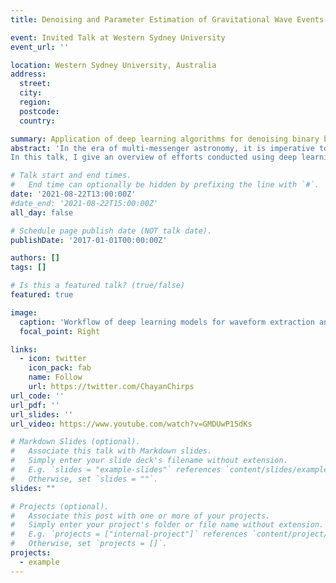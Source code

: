```yaml
---
title: Denoising and Parameter Estimation of Gravitational Wave Events Using Deep Learning [Invited Talk]

event: Invited Talk at Western Sydney University
event_url: ''

location: Western Sydney University, Australia
address:
  street: 
  city: 
  region: 
  postcode: 
  country: 

summary: Application of deep learning algorithms for denoising binary black hole gravitational waves and estimating their source properties.
abstract: 'In the era of multi-messenger astronomy, it is imperative to conduct rapid estimation of the masses and sky directions of gravitational wave sources for prompt electromagnetic follow-up observations. However, currently used Bayesian parameter estimation techniques by the LIGO-Virgo collaboration are not fast enough to enable detections of electromagnetic signatures arising during or just after the merger of the binary system.
In this talk, I give an overview of efforts conducted using deep learning algorithms for fast likelihood-free inference of gravitational wave source parameters at comparable accuracy to the optimal Bayesian inference results. I discuss deep learning techniques for extraction of binary black hole gravitational wave signals from noise and applications of the method for accurate sky localization and chirp mass estimation.'

# Talk start and end times.
#   End time can optionally be hidden by prefixing the line with `#`.
date: '2021-08-22T13:00:00Z'
#date_end: '2021-08-22T15:00:00Z'
all_day: false

# Schedule page publish date (NOT talk date).
publishDate: '2017-01-01T00:00:00Z'

authors: []
tags: []

# Is this a featured talk? (true/false)
featured: true

image:
  caption: 'Workflow of deep learning models for waveform extraction and sky localization'
  focal_point: Right

links:
  - icon: twitter
    icon_pack: fab
    name: Follow
    url: https://twitter.com/ChayanChirps
url_code: ''
url_pdf: ''
url_slides: ''
url_video: https://www.youtube.com/watch?v=GMDUwP15dKs

# Markdown Slides (optional).
#   Associate this talk with Markdown slides.
#   Simply enter your slide deck's filename without extension.
#   E.g. `slides = "example-slides"` references `content/slides/example-slides.md`.
#   Otherwise, set `slides = ""`.
slides: ""

# Projects (optional).
#   Associate this post with one or more of your projects.
#   Simply enter your project's folder or file name without extension.
#   E.g. `projects = ["internal-project"]` references `content/project/deep-learning/index.md`.
#   Otherwise, set `projects = []`.
projects:
  - example
---
```

